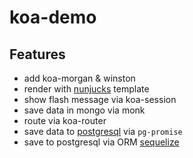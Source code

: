 
# koa-demo

## Features
* add koa-morgan & winston
* render with [nunjucks](https://mozilla.github.io/nunjucks/) template
* show flash message via koa-session
* save data in mongo via monk
* route via koa-router
* save data to [postgresql](https://github.com/yangg/koa-demo/tree/postgres) via `pg-promise`
* save to postgresql via ORM [sequelize](https://github.com/yangg/koa-demo/tree/sequelize)